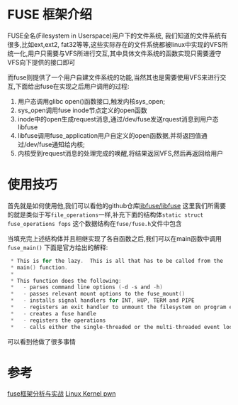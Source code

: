 # FUSE 框架介绍
FUSE全名(Filesystem in Userspace)用户下的文件系统,
我们知道的文件系统有很多,比如ext,ext2, fat32等等,这些实际存在的文件系统都被linux中实现的VFS所统一化,用户只需要与VFS所进行交互,其中具体文件系统的函数实现只需要遵守VFS向下提供的接口即可

而fuse则提供了一个用户自建文件系统的功能,当然其也是需要使用VFS来进行交互,下面给出fuse在实现之后用户调用的过程:
1. 用户态调用glibc open()函数接口,触发内核sys_open;
2. sys_open调用fuse inode节点定义的open函数
3. inode中的open生成request消息,通过/dev/fuse发送rquest消息到用户态libfuse
4. libfuse调用fuse_application用户自定义的open函数据,并将返回值通过/dev/fuse通知给内核;
5. 内核受到request消息的处理完成的唤醒,将结果返回VFS,然后再返回给用户

# 使用技巧
首先就是如何使用他,我们可以看他的github仓库[libfuse/libfuse](https://github.com/libfuse/libfuse?tab=readme-ov-file)
这里我们所需要的就是类似于写`file_operations`一样,补充下面的结构体`static struct fuse_operations fops`
这个数据结构在`fuse/fuse.h`文件中包含

当填充完上述结构体并且相继实现了各自函数之后,我们可以在main函数中调用`fuse_main()`
下面是官方给出的解释:
```c
 * This is for the lazy.  This is all that has to be called from the
 * main() function.
 *
 * This function does the following:
 *   - parses command line options (-d -s and -h)
 *   - passes relevant mount options to the fuse_mount()
 *   - installs signal handlers for INT, HUP, TERM and PIPE
 *   - registers an exit handler to unmount the filesystem on program exit
 *   - creates a fuse handle
 *   - registers the operations
 *   - calls either the single-threaded or the multi-threaded event loop
```
可以看到他做了很多事情



# 参考
[fuse框架分析与实战](https://cloud.tencent.com/developer/article/1006138)
[Linux Kernel pwn](https://blog.wohin.me/posts/pawnyable-0304/)
